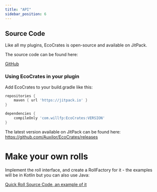 ```yaml
---
title: "API"
sidebar_position: 6
---
```


## Source Code

Like all my plugins, EcoCrates is open-source and available on JitPack.

The source code can be found here:

[GitHub](https://github.com/Auxilor/EcoCrates)

### Using EcoCrates in your plugin

Add EcoCrates to your build.gradle like this:

```groovy
repositories {
    maven { url 'https://jitpack.io' }
}

dependencies {
    compileOnly 'com.willfp:EcoCrates:VERSION'
}
```

The latest version available on JitPack can be found here:
https://github.com/Auxilor/EcoCrates/releases

# Make your own rolls

Implement the roll interface, and create a RollFactory for it - the examples will be in Kotlin but you can also use Java:

[Quick Roll Source Code, an example of it](https://paste.willfp.com/tocahazizu.kotlin)